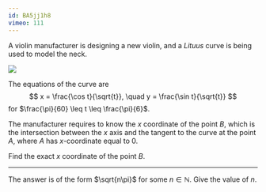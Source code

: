 ```yaml
---
id: BA5jj1h8
vimeo: 111
---
```


A violin manufacturer is designing a new violin, and a _Lituus_ curve is being used to model the neck.

![](/img/learn/implicit-05.svg)

The equations of the curve are
$$
x = \frac{\cos t}{\sqrt{t}}, \quad y = \frac{\sin t}{\sqrt{t}}
$$
for $\frac{\pi}{60} \leq t \leq \frac{\pi}{6}$.

The manufacturer requires to know the $x$ coordinate of the point $B$, which is the intersection between the $x$ axis and the tangent to the curve at the point $A$, where $A$ has $x$-coordinate equal to $0$.

Find the exact $x$ coordinate of the point $B$.

---

The answer is of the form $\sqrt{n\pi}$ for some $n \in \mathbb{N}$. Give the value of $n$.
